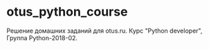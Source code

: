# otus_python_course
Решение домашних заданий для otus.ru. Курс "Python developer", Группа Python-2018-02.
